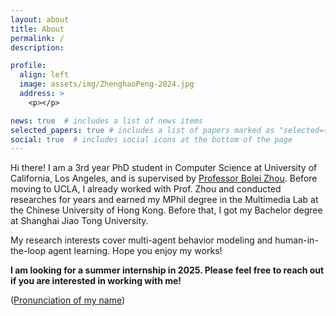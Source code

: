 ```yaml
---
layout: about
title: About
permalink: /
description: 

profile:
  align: left
  image: assets/img/ZhenghaoPeng-2024.jpg
  address: >
    <p></p>

news: true  # includes a list of news items
selected_papers: true # includes a list of papers marked as "selected={true}"
social: true  # includes social icons at the bottom of the page
---
```




Hi there! I am a 3rd year PhD student in Computer Science at University of California, Los Angeles, and is supervised by [Professor Bolei Zhou](https://boleizhou.github.io).
Before moving to UCLA, I already worked with Prof. Zhou and conducted researches for years and earned my MPhil degree in the Multimedia Lab at the Chinese University of Hong Kong. Before that, I got my Bachelor degree at Shanghai Jiao Tong University. 

My research interests cover multi-agent behavior modeling and human-in-the-loop agent learning. 
Hope you enjoy my works!

**I am looking for a summer internship in 2025. Please feel free to reach out if you are interested in working with me!**

([Pronunciation of my name](pronunciation))
